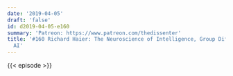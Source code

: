 ```yaml
---
date: '2019-04-05'
draft: 'false'
id: d2019-04-05-e160
summary: 'Patreon: https://www.patreon.com/thedissenter'
title: '#160 Richard Haier: The Neuroscience of Intelligence, Group Differences, And
  AI'
---
```

{{< episode >}}
